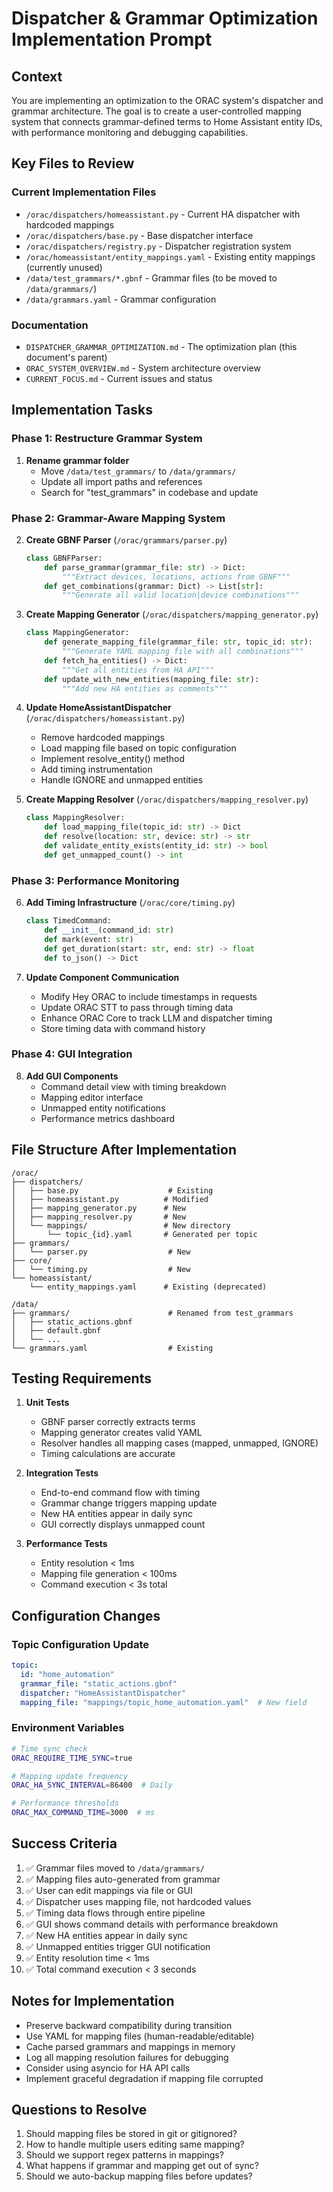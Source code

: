 # Dispatcher & Grammar Optimization Implementation Prompt

## Context
You are implementing an optimization to the ORAC system's dispatcher and grammar architecture. The goal is to create a user-controlled mapping system that connects grammar-defined terms to Home Assistant entity IDs, with performance monitoring and debugging capabilities.

## Key Files to Review

### Current Implementation Files
- `/orac/dispatchers/homeassistant.py` - Current HA dispatcher with hardcoded mappings
- `/orac/dispatchers/base.py` - Base dispatcher interface
- `/orac/dispatchers/registry.py` - Dispatcher registration system
- `/orac/homeassistant/entity_mappings.yaml` - Existing entity mappings (currently unused)
- `/data/test_grammars/*.gbnf` - Grammar files (to be moved to `/data/grammars/`)
- `/data/grammars.yaml` - Grammar configuration

### Documentation
- `DISPATCHER_GRAMMAR_OPTIMIZATION.md` - The optimization plan (this document's parent)
- `ORAC_SYSTEM_OVERVIEW.md` - System architecture overview
- `CURRENT_FOCUS.md` - Current issues and status

## Implementation Tasks

### Phase 1: Restructure Grammar System
1. **Rename grammar folder**
   - Move `/data/test_grammars/` to `/data/grammars/`
   - Update all import paths and references
   - Search for "test_grammars" in codebase and update

### Phase 2: Grammar-Aware Mapping System

2. **Create GBNF Parser** (`/orac/grammars/parser.py`)
   ```python
   class GBNFParser:
       def parse_grammar(grammar_file: str) -> Dict:
           """Extract devices, locations, actions from GBNF"""
       def get_combinations(grammar: Dict) -> List[str]:
           """Generate all valid location|device combinations"""
   ```

3. **Create Mapping Generator** (`/orac/dispatchers/mapping_generator.py`)
   ```python
   class MappingGenerator:
       def generate_mapping_file(grammar_file: str, topic_id: str):
           """Generate YAML mapping file with all combinations"""
       def fetch_ha_entities() -> Dict:
           """Get all entities from HA API"""
       def update_with_new_entities(mapping_file: str):
           """Add new HA entities as comments"""
   ```

4. **Update HomeAssistantDispatcher** (`/orac/dispatchers/homeassistant.py`)
   - Remove hardcoded mappings
   - Load mapping file based on topic configuration
   - Implement resolve_entity() method
   - Add timing instrumentation
   - Handle IGNORE and unmapped entities

5. **Create Mapping Resolver** (`/orac/dispatchers/mapping_resolver.py`)
   ```python
   class MappingResolver:
       def load_mapping_file(topic_id: str) -> Dict
       def resolve(location: str, device: str) -> str
       def validate_entity_exists(entity_id: str) -> bool
       def get_unmapped_count() -> int
   ```

### Phase 3: Performance Monitoring

6. **Add Timing Infrastructure** (`/orac/core/timing.py`)
   ```python
   class TimedCommand:
       def __init__(command_id: str)
       def mark(event: str)
       def get_duration(start: str, end: str) -> float
       def to_json() -> Dict
   ```

7. **Update Component Communication**
   - Modify Hey ORAC to include timestamps in requests
   - Update ORAC STT to pass through timing data
   - Enhance ORAC Core to track LLM and dispatcher timing
   - Store timing data with command history

### Phase 4: GUI Integration

8. **Add GUI Components**
   - Command detail view with timing breakdown
   - Mapping editor interface
   - Unmapped entity notifications
   - Performance metrics dashboard

## File Structure After Implementation

```
/orac/
├── dispatchers/
│   ├── base.py                    # Existing
│   ├── homeassistant.py          # Modified
│   ├── mapping_generator.py      # New
│   ├── mapping_resolver.py       # New
│   └── mappings/                 # New directory
│       └── topic_{id}.yaml       # Generated per topic
├── grammars/
│   └── parser.py                  # New
├── core/
│   └── timing.py                  # New
└── homeassistant/
    └── entity_mappings.yaml      # Existing (deprecated)

/data/
├── grammars/                      # Renamed from test_grammars
│   ├── static_actions.gbnf
│   ├── default.gbnf
│   └── ...
└── grammars.yaml                  # Existing

```

## Testing Requirements

1. **Unit Tests**
   - GBNF parser correctly extracts terms
   - Mapping generator creates valid YAML
   - Resolver handles all mapping cases (mapped, unmapped, IGNORE)
   - Timing calculations are accurate

2. **Integration Tests**
   - End-to-end command flow with timing
   - Grammar change triggers mapping update
   - New HA entities appear in daily sync
   - GUI correctly displays unmapped count

3. **Performance Tests**
   - Entity resolution < 1ms
   - Mapping file generation < 100ms
   - Command execution < 3s total

## Configuration Changes

### Topic Configuration Update
```yaml
topic:
  id: "home_automation"
  grammar_file: "static_actions.gbnf"
  dispatcher: "HomeAssistantDispatcher"
  mapping_file: "mappings/topic_home_automation.yaml"  # New field
```

### Environment Variables
```bash
# Time sync check
ORAC_REQUIRE_TIME_SYNC=true

# Mapping update frequency
ORAC_HA_SYNC_INTERVAL=86400  # Daily

# Performance thresholds
ORAC_MAX_COMMAND_TIME=3000  # ms
```

## Success Criteria

1. ✅ Grammar files moved to `/data/grammars/`
2. ✅ Mapping files auto-generated from grammar
3. ✅ User can edit mappings via file or GUI
4. ✅ Dispatcher uses mapping file, not hardcoded values
5. ✅ Timing data flows through entire pipeline
6. ✅ GUI shows command details with performance breakdown
7. ✅ New HA entities appear in daily sync
8. ✅ Unmapped entities trigger GUI notification
9. ✅ Entity resolution time < 1ms
10. ✅ Total command execution < 3 seconds

## Notes for Implementation

- Preserve backward compatibility during transition
- Use YAML for mapping files (human-readable/editable)
- Cache parsed grammars and mappings in memory
- Log all mapping resolution failures for debugging
- Consider using asyncio for HA API calls
- Implement graceful degradation if mapping file corrupted

## Questions to Resolve

1. Should mapping files be stored in git or gitignored?
2. How to handle multiple users editing same mapping?
3. Should we support regex patterns in mappings?
4. What happens if grammar and mapping get out of sync?
5. Should we auto-backup mapping files before updates?